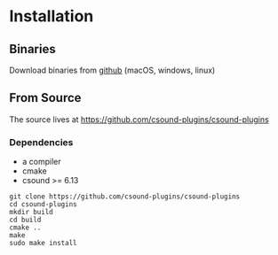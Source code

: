 # Installation

## Binaries

Download binaries from [github](https://github.com/csound-plugins/csound-plugins/releases/latest) (macOS, windows, linux)

## From Source


The source lives at <https://github.com/csound-plugins/csound-plugins>


### Dependencies

* a compiler
* cmake
* csound >= 6.13

```
git clone https://github.com/csound-plugins/csound-plugins
cd csound-plugins
mkdir build
cd build
cmake ..
make
sudo make install
```
